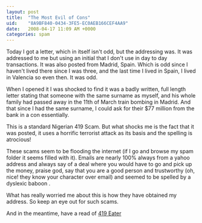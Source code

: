 ```yaml
---
layout: post
title:  "The Most Evil of Cons"
uid:	"8A9BF840-0434-3FE5-EC0AEB166CEF4AA9"
date:   2008-04-17 11:09 AM +0000
categories: spam
---
```

Today I got a letter, which in itself isn't odd, but the addressing was. It was addressed to me but using an initial that I don't use in day to day transactions. It was also posted from Madrid, Spain. Which is odd since I haven't lived there since I was three, and the last time I lived in Spain, I lived in Valencia so even then. It was odd.


When I opened it I was shocked to find it was a badly written, full length letter stating that someone with the same surname as myself, and his whole family had passed away in the 11th of March train bombing in Madrid. And that since I had the same surname, I could ask for their $77 million  from the bank in a con essentially.

This is a standard Nigerian 419 Scam. But what shocks me is the fact that it was posted, it uses a horrific terrorist attack as its basis and the spelling is atrocious!

These scams seem to be flooding the internet (if I go and browse my spam folder it seems filled with it). Emails are nearly 100% always from a yahoo address and always say of a deal where you would have to go and pick up the money, praise god, say that you are a good person and trustworthy (oh, nice! they know your character over email) and seemed to be spelled by a dyslexic baboon .

What has really worried me about this is how they have obtained my address. So keep an eye out for such scams.

And in the meantime, have a read of <a href="http://www.419eater.com/" title="Welcome to the 419 Eater">419 Eater</a>